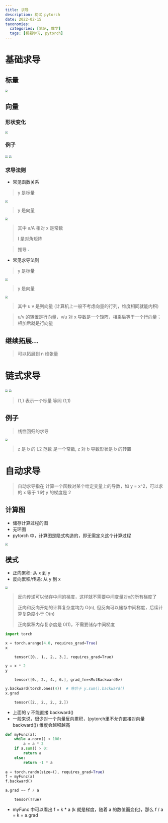 ```yaml
---
title: 求导
description: 初试 pytorch
date: 2022-02-15
taxonomies:
  categories: [笔记, 数学]
  tags: [机器学习, pytorch]
---
```


# 基础求导

## 标量

<img src="https://img1.baidu.com/it/u=2270089293,3764480777&fm=253&fmt=auto&app=138&f=JPEG?w=667&h=500" style="zoom:50%;" />

## 向量

### 形状变化

<img src="https://image-1259160349.cos.ap-chengdu.myqcloud.com/img/截屏2022-02-14%20下午8.33.41.png" style="zoom:50%;"/>

### 例子

<img src="https://image-1259160349.cos.ap-chengdu.myqcloud.com/img/截屏2022-02-14 下午8.50.33.png" style="zoom:50%;"/>

<img src="https://image-1259160349.cos.ap-chengdu.myqcloud.com/img/截屏2022-02-14 下午8.54.50.png" style="zoom:50%;"/>

### 求导法则


+ 常见函数关系

> y 是标量

<img src="https://image-1259160349.cos.ap-chengdu.myqcloud.com/img/截屏2022-02-14 下午8.39.18.png" style="zoom:50%;"/>

> y 是向量

<img src="https://image-1259160349.cos.ap-chengdu.myqcloud.com/img/截屏2022-02-14 下午8.57.50.png" style="zoom:50%;"/>

> 其中 a/A 相对 x 是常数
> 
> I 是对角矩阵

> 推导
> <img src="https://image-1259160349.cos.ap-chengdu.myqcloud.com/img/截屏2022-02-14 下午9.11.16.png" style="zoom:25%;" />

+ 常见求导法则

> y 是标量

<img src="https://image-1259160349.cos.ap-chengdu.myqcloud.com/img/截屏2022-02-14 下午8.40.40.png" style="zoom:50%;"/>

> y 是向量

<img src="https://image-1259160349.cos.ap-chengdu.myqcloud.com/img/截屏2022-02-14 下午8.58.57.png" style="zoom:50%;"/>

> 其中 u v 是列向量 (计算机上一般不考虑向量的行列，维度相同就能内积)

> u/v 的转置是行向量，v/u 对 x 导数是一个矩阵，相乘后等于一个行向量；相加后就是行向量

## 继续拓展...

> 可以拓展到 n 维张量

# 链式求导

<img src="https://image-1259160349.cos.ap-chengdu.myqcloud.com/img/截屏2022-02-14 下午9.18.02.png" style="zoom:50%;"/>

<img src="https://image-1259160349.cos.ap-chengdu.myqcloud.com/img/截屏2022-02-14 下午9.18.55.png" style="zoom:50%;"/>

> (1,) 表示一个标量 等同 (1,1)

## 例子

> 线性回归的求导

<img src="https://image-1259160349.cos.ap-chengdu.myqcloud.com/img/截屏2022-02-14 下午9.33.45.png" style="zoom:50%;"/>

> z 是 b 的 L2 范数 是一个常数, z 对 b 导数形状是 b 的转置

# 自动求导

> 自动求导指在 计算一个函数对某个给定变量上的导数，如 y = x^2，可以求的 x 等于 1 时 y 的梯度是 2

## 计算图

+ 储存计算过程的图
+ 无环图
+ pytorch 中，计算图是隐式构造的，即无需定义这个计算过程

<img src="https://image-1259160349.cos.ap-chengdu.myqcloud.com/img/截屏2022-02-14 下午10.20.56.png" style="zoom:50%;"/>

## 模式

+ 正向累积: 从 x 到 y
+ 反向累积/传递: 从 y 到 x

<img src="https://image-1259160349.cos.ap-chengdu.myqcloud.com/img/截屏2022-02-14 下午10.25.22.png" style="zoom:50%;"/>

> 反向传递可以储存中间的梯度，这样就不需要中间变量对x的所有梯度了
>
> 正向和反向开始的计算复杂度均为 O(n), 但反向可以储存中间梯度，后续计算复杂度小于 O(n)
>
> 正向累积内存复杂度是 0(1)，不需要储存中间梯度



```python
import torch
```


```python
x = torch.arange(4.0, requires_grad=True)
x
```

```
    tensor([0., 1., 2., 3.], requires_grad=True)
```

```python
y = x * 2
y
```

```
    tensor([0., 2., 4., 6.], grad_fn=<MulBackward0>)
```

```python
y.backward(torch.ones(4))  # 等价于 y.sum().backward()
x.grad
```

```
    tensor([2., 2., 2., 2.])
```

+ 上面的 y 不能直接 backward()
+ 一般来说，很少对一个向量反向累积，(pytorch里不允许直接对向量backward()) 维度会越积越高


```python
def myFunc(a):
    while a.norm() < 100:
        a = a * 2
    if a.sum() > 0:
        return a
    else:
        return -1 * a
    
a = torch.randn(size=(), requires_grad=True)
f = myFunc(a)
f.backward()

a.grad == f / a  
```

```
    tensor(True)
```

+ myFunc 中可以看出 f = k * a (k 就是梯度，随着 a 的数值而变化)，那么 f / a = k = a.grad
